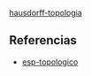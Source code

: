 [hausdorff-topologia](pdf/hausdorff-topologia.pdf)

## Referencias
- [esp-topologico](./esp-topologico.md)
